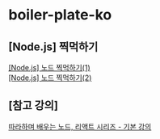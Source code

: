 ﻿# boiler-plate-ko

## [Node.js] 찍먹하기 
[[Node.js] 노드 찍먹하기(1)](https://velog.io/@woojindev1999/Node.js-%EB%85%B8%EB%93%9C-%EC%B0%8D%EB%A8%B9%ED%95%98%EA%B8%B0)<br>
[[Node.js] 노드 찍먹하기(2)](https://velog.io/@woojindev1999/Node.js-%EB%85%B8%EB%93%9C-%EC%B0%8D%EB%A8%B9%ED%95%98%EA%B8%B02)
 
## [참고 강의] 
[따라하며 배우는 노드, 리액트 시리즈 - 기본 강의](https://www.inflearn.com/course/%EB%94%B0%EB%9D%BC%ED%95%98%EB%A9%B0-%EB%B0%B0%EC%9A%B0%EB%8A%94-%EB%85%B8%EB%93%9C-%EB%A6%AC%EC%95%A1%ED%8A%B8-%EA%B8%B0%EB%B3%B8)
